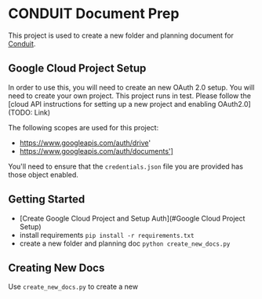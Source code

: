 # CONDUIT Document Prep
This project is used to create a new folder and planning document for
[Conduit](https://relay.fm/conduit).

## Google Cloud Project Setup
In order to use this, you will need to create an new OAuth 2.0 setup. 
You will need to create your own project. This project runs in test. Please follow the [cloud API instructions for setting up a new project and enabling OAuth2.0](TODO: Link)

The following scopes are used for this project: 

- https://www.googleapis.com/auth/drive'
- https://www.googleapis.com/auth/documents']

<!-- (TODO - Reduce access to drives and docs to as limited as possible.) --> 

You'll need to ensure that the `credentials.json` file you are provided has those object
enabled. 

## Getting Started
- [Create Google Cloud Project and Setup Auth](#Google Cloud Project Setup) 
- install requirements
`pip install -r requirements.txt`
- create a new folder and planning doc
`python create_new_docs.py`


## Creating New Docs
Use `create_new_docs.py` to create a new 


